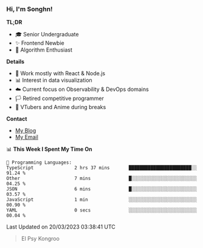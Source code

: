 ### Hi, I'm Songhn!

**TL;DR**

- 🎓 Senior Undergraduate
- ✨ Frontend Newbie
- 🎈 Algorithm Enthusiast

**Details**

- 🎯 Work mostly with React & Node.js
- 📊 Interest in data visualization
- ☁️ Current focus on Observability & DevOps domains
- 🏳️ Retired competitive programmer
- 🍵 VTubers and Anime during breaks

**Contact**
- [My Blog](https://blog.songhn.com)
- [My Email](mailto:nana7mi@duck.com)

<!--START_SECTION:waka-->
📊 **This Week I Spent My Time On** 

```text
💬 Programming Languages: 
TypeScript               2 hrs 37 mins       ███████████████████████░░   91.24 % 
Other                    7 mins              █░░░░░░░░░░░░░░░░░░░░░░░░   04.25 % 
JSON                     6 mins              █░░░░░░░░░░░░░░░░░░░░░░░░   03.57 % 
JavaScript               1 min               ░░░░░░░░░░░░░░░░░░░░░░░░░   00.90 % 
YAML                     0 secs              ░░░░░░░░░░░░░░░░░░░░░░░░░   00.04 % 
```


 Last Updated on 20/03/2023 03:38:41 UTC
<!--END_SECTION:waka-->

> El Psy Kongroo
